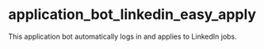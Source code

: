 # application_bot_linkedin_easy_apply
This application bot automatically logs in and applies to LinkedIn jobs.
